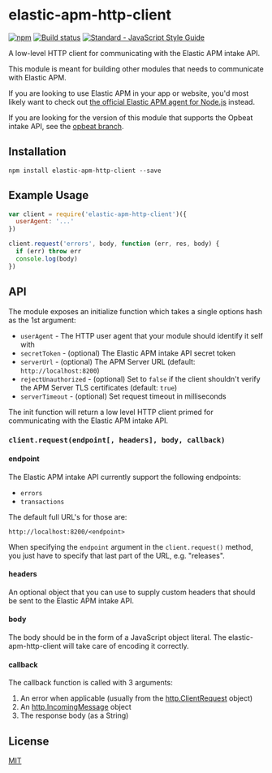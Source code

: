 # elastic-apm-http-client

[![npm](https://img.shields.io/npm/v/elastic-apm-http-client.svg)](https://www.npmjs.com/package/elastic-apm-http-client)
[![Build status](https://travis-ci.org/elastic/apm-nodejs-http-client.svg?branch=master)](https://travis-ci.org/elastic/apm-nodejs-http-client)
[![Standard - JavaScript Style Guide](https://img.shields.io/badge/code%20style-standard-brightgreen.svg?style=flat)](https://github.com/feross/standard)

A low-level HTTP client for communicating with the Elastic APM intake
API.

This module is meant for building other modules that needs to
communicate with Elastic APM.

If you are looking to use Elastic APM in your app or website, you'd most
likely want to check out [the official Elastic APM agent for
Node.js](https://github.com/elastic/apm-agent-nodejs) instead.

If you are looking for the version of this module that supports the
Opbeat intake API, see the [opbeat
branch](https://github.com/elastic/apm-nodejs-http-client/tree/opbeat).

## Installation

```
npm install elastic-apm-http-client --save
```

## Example Usage

```js
var client = require('elastic-apm-http-client')({
  userAgent: '...'
})

client.request('errors', body, function (err, res, body) {
  if (err) throw err
  console.log(body)
})
```

## API

The module exposes an initialize function which takes a single options
hash as the 1st argument:

- `userAgent` - The HTTP user agent that your module should identify it
  self with
- `secretToken` - (optional) The Elastic APM intake API secret token
- `serverUrl` - (optional) The APM Server URL (default:
  `http://localhost:8200`)
- `rejectUnauthorized` - (optional) Set to `false` if the client
  shouldn't verify the APM Server TLS certificates (default: `true`)
- `serverTimeout` - (optional) Set request timeout in milliseconds

The init function will return a low level HTTP client primed for
communicating with the Elastic APM intake API.

### `client.request(endpoint[, headers], body, callback)`

#### endpoint

The Elastic APM intake API currently support the following endpoints:

- `errors`
- `transactions`

The default full URL's for those are:

```
http://localhost:8200/<endpoint>
```

When specifying the `endpoint` argument in the `client.request()`
method, you just have to specify that last part of the URL, e.g.
"releases".

#### headers

An optional object that you can use to supply custom headers that should
be sent to the Elastic APM intake API.

#### body

The body should be in the form of a JavaScript object literal. The
elastic-apm-http-client will take care of encoding it correctly.

#### callback

The callback function is called with 3 arguments:

1. An error when applicable (usually from the
   [http.ClientRequest](https://nodejs.org/api/http.html#http_class_http_clientrequest)
   object)
1. An
   [http.IncomingMessage](https://nodejs.org/api/http.html#http_http_incomingmessage)
   object
1. The response body (as a String)

## License

[MIT](https://github.com/elastic/apm-nodejs-http-client/blob/master/LICENSE)
